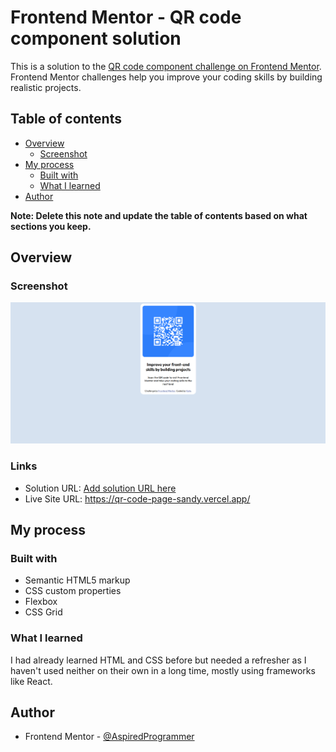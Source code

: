 # Frontend Mentor - QR code component solution

This is a solution to the [QR code component challenge on Frontend Mentor](https://www.frontendmentor.io/challenges/qr-code-component-iux_sIO_H). Frontend Mentor challenges help you improve your coding skills by building realistic projects. 

## Table of contents

- [Overview](#overview)
  - [Screenshot](#screenshot)
- [My process](#my-process)
  - [Built with](#built-with)
  - [What I learned](#what-i-learned)
- [Author](#author)

**Note: Delete this note and update the table of contents based on what sections you keep.**

## Overview

### Screenshot

![](./screenshot.png)

### Links

- Solution URL: [Add solution URL here](https://your-solution-url.com)
- Live Site URL: https://qr-code-page-sandy.vercel.app/

## My process

### Built with

- Semantic HTML5 markup
- CSS custom properties
- Flexbox
- CSS Grid

### What I learned

I had already learned HTML and CSS before but needed a refresher as I haven't used neither on their own in a long time, mostly using frameworks like React. 

## Author

- Frontend Mentor - [@AspiredProgrammer](https://www.frontendmentor.io/profile/AspiredProgrammer)
